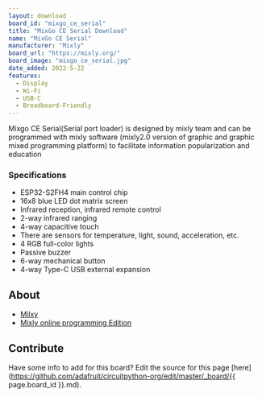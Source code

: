 ```yaml
---
layout: download
board_id: "mixgo_ce_serial"
title: "MixGo CE Serial Download"
name: "MixGo CE Serial"
manufacturer: "Mixly"
board_url: "https://mixly.org/"
board_image: "mixgo_ce_serial.jpg"
date_added: 2022-5-22
features:
  - Display
  - Wi-Fi
  - USB-C
  - Breadboard-Friendly
---
```


Mixgo CE Serial(Serial port loader) is designed by mixly team and can be programmed with mixly software (mixly2.0 version of graphic and graphic mixed programming platform) to facilitate information popularization and education

### Specifications
* ESP32-S2FH4 main control chip
* 16x8 blue LED dot matrix screen
* Infrared reception, infrared remote control
* 2-way infrared ranging
* 4-way capacitive touch
* There are sensors for temperature, light, sound, acceleration, etc.
* 4 RGB full-color lights
* Passive buzzer
* 6-way mechanical button
* 4-way Type-C USB external expansion

## About
* [Milxy](https://mixly.org/)
* [Mixly online programming Edition](https://xmote.org/)

## Contribute
Have some info to add for this board? Edit the source for this page [here](https://github.com/adafruit/circuitpython-org/edit/master/_board/{{ page.board_id }}.md).
